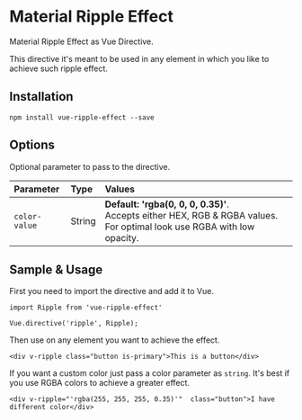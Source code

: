 #   Material Ripple Effect

Material Ripple Effect as Vue Directive.

This directive it's meant to be used in any element in which you like to achieve such ripple effect.

##  Installation

```
npm install vue-ripple-effect --save
```

##  Options

Optional parameter to pass to the directive.

| Parameter      | Type      | Values     |
| :--------------- | :-------  | :--------- |
|  `color-value`      | String    |  <b>Default: 'rgba(0, 0, 0, 0.35)'</b>. <br> Accepts either HEX, RGB & RGBA values. For optimal look use RGBA with low opacity. |


##  Sample & Usage

First you need to import the directive and add it to Vue.

```
import Ripple from 'vue-ripple-effect'

Vue.directive('ripple', Ripple);
```

Then use on any element you want to achieve the effect.

```
<div v-ripple class="button is-primary">This is a button</div>
```

If you want a custom color just pass a color parameter as `string`. It's best if you use RGBA colors to achieve a greater effect.

```
<div v-ripple="'rgba(255, 255, 255, 0.35)'"  class="button">I have different color</div>
```
